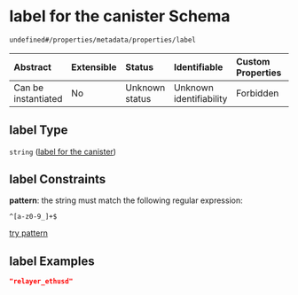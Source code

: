 # label for the canister Schema

```txt
undefined#/properties/metadata/properties/label
```



| Abstract            | Extensible | Status         | Identifiable            | Custom Properties | Additional Properties | Access Restrictions | Defined In                                                                                    |
| :------------------ | :--------- | :------------- | :---------------------- | :---------------- | :-------------------- | :------------------ | :-------------------------------------------------------------------------------------------- |
| Can be instantiated | No         | Unknown status | Unknown identifiability | Forbidden         | Allowed               | none                | [snapshot\_indexer\_http.json\*](../../out/snapshot_indexer_http.json "open original schema") |

## label Type

`string` ([label for the canister](snapshot_indexer_http-properties-metadata-properties-label-for-the-canister.md))

## label Constraints

**pattern**: the string must match the following regular expression:&#x20;

```regexp
^[a-z0-9_]+$
```

[try pattern](https://regexr.com/?expression=%5E%5Ba-z0-9_%5D%2B%24 "try regular expression with regexr.com")

## label Examples

```json
"relayer_ethusd"
```
